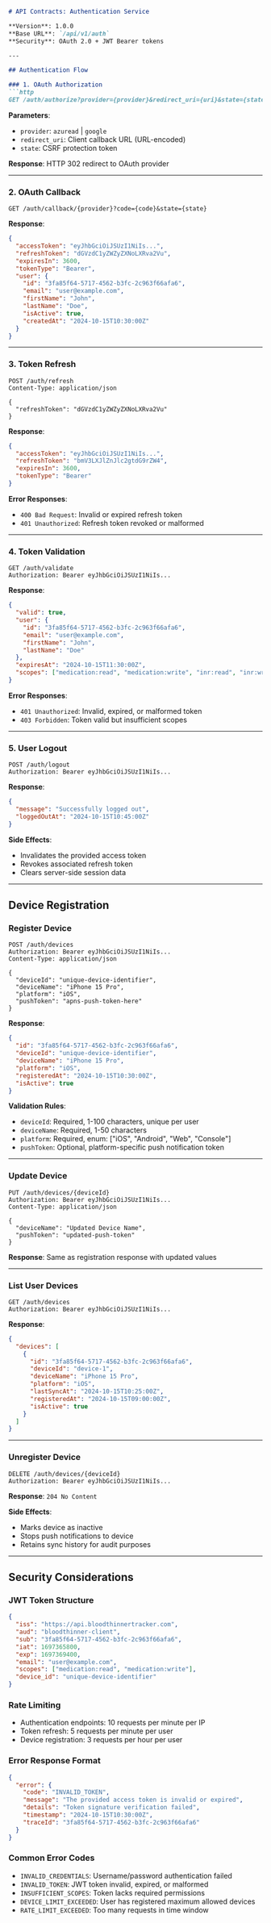 ```markdown
# API Contracts: Authentication Service

**Version**: 1.0.0  
**Base URL**: `/api/v1/auth`  
**Security**: OAuth 2.0 + JWT Bearer tokens

---

## Authentication Flow

### 1. OAuth Authorization
```http
GET /auth/authorize?provider={provider}&redirect_uri={uri}&state={state}
```

**Parameters**:
- `provider`: `azuread` | `google`
- `redirect_uri`: Client callback URL (URL-encoded)
- `state`: CSRF protection token

**Response**: HTTP 302 redirect to OAuth provider

---

### 2. OAuth Callback  
```http
GET /auth/callback/{provider}?code={code}&state={state}
```

**Response**: 
```json
{
  "accessToken": "eyJhbGciOiJSUzI1NiIs...",
  "refreshToken": "dGVzdC1yZWZyZXNoLXRva2Vu",
  "expiresIn": 3600,
  "tokenType": "Bearer",
  "user": {
    "id": "3fa85f64-5717-4562-b3fc-2c963f66afa6",
    "email": "user@example.com", 
    "firstName": "John",
    "lastName": "Doe",
    "isActive": true,
    "createdAt": "2024-10-15T10:30:00Z"
  }
}
```

---

### 3. Token Refresh
```http
POST /auth/refresh
Content-Type: application/json

{
  "refreshToken": "dGVzdC1yZWZyZXNoLXRva2Vu"
}
```

**Response**:
```json
{
  "accessToken": "eyJhbGciOiJSUzI1NiIs...",
  "refreshToken": "bmV3LXJlZnJlc2gtdG9rZW4",
  "expiresIn": 3600,
  "tokenType": "Bearer"
}
```

**Error Responses**:
- `400 Bad Request`: Invalid or expired refresh token
- `401 Unauthorized`: Refresh token revoked or malformed

---

### 4. Token Validation
```http
GET /auth/validate
Authorization: Bearer eyJhbGciOiJSUzI1NiIs...
```

**Response**:
```json
{
  "valid": true,
  "user": {
    "id": "3fa85f64-5717-4562-b3fc-2c963f66afa6",
    "email": "user@example.com",
    "firstName": "John", 
    "lastName": "Doe"
  },
  "expiresAt": "2024-10-15T11:30:00Z",
  "scopes": ["medication:read", "medication:write", "inr:read", "inr:write"]
}
```

**Error Responses**:
- `401 Unauthorized`: Invalid, expired, or malformed token
- `403 Forbidden`: Token valid but insufficient scopes

---

### 5. User Logout
```http
POST /auth/logout  
Authorization: Bearer eyJhbGciOiJSUzI1NiIs...
```

**Response**:
```json
{
  "message": "Successfully logged out",
  "loggedOutAt": "2024-10-15T10:45:00Z"
}
```

**Side Effects**:
- Invalidates the provided access token
- Revokes associated refresh token
- Clears server-side session data

---

## Device Registration

### Register Device
```http
POST /auth/devices
Authorization: Bearer eyJhbGciOiJSUzI1NiIs...
Content-Type: application/json

{
  "deviceId": "unique-device-identifier",
  "deviceName": "iPhone 15 Pro",
  "platform": "iOS",
  "pushToken": "apns-push-token-here"
}
```

**Response**:
```json
{
  "id": "3fa85f64-5717-4562-b3fc-2c963f66afa6",
  "deviceId": "unique-device-identifier",
  "deviceName": "iPhone 15 Pro",
  "platform": "iOS",
  "registeredAt": "2024-10-15T10:30:00Z",
  "isActive": true
}
```

**Validation Rules**:
- `deviceId`: Required, 1-100 characters, unique per user
- `deviceName`: Required, 1-50 characters
- `platform`: Required, enum: ["iOS", "Android", "Web", "Console"]
- `pushToken`: Optional, platform-specific push notification token

---

### Update Device
```http
PUT /auth/devices/{deviceId}
Authorization: Bearer eyJhbGciOiJSUzI1NiIs...
Content-Type: application/json

{
  "deviceName": "Updated Device Name",
  "pushToken": "updated-push-token"
}
```

**Response**: Same as registration response with updated values

---

### List User Devices
```http
GET /auth/devices
Authorization: Bearer eyJhbGciOiJSUzI1NiIs...
```

**Response**:
```json
{
  "devices": [
    {
      "id": "3fa85f64-5717-4562-b3fc-2c963f66afa6",
      "deviceId": "device-1",
      "deviceName": "iPhone 15 Pro",
      "platform": "iOS", 
      "lastSyncAt": "2024-10-15T10:25:00Z",
      "registeredAt": "2024-10-15T09:00:00Z",
      "isActive": true
    }
  ]
}
```

---

### Unregister Device
```http
DELETE /auth/devices/{deviceId}
Authorization: Bearer eyJhbGciOiJSUzI1NiIs...
```

**Response**: `204 No Content`

**Side Effects**:
- Marks device as inactive
- Stops push notifications to device
- Retains sync history for audit purposes

---

## Security Considerations

### JWT Token Structure
```json
{
  "iss": "https://api.bloodthinnertracker.com",
  "aud": "bloodthinner-client",
  "sub": "3fa85f64-5717-4562-b3fc-2c963f66afa6",
  "iat": 1697365800,
  "exp": 1697369400,
  "email": "user@example.com",
  "scopes": ["medication:read", "medication:write"],
  "device_id": "unique-device-identifier"
}
```

### Rate Limiting
- Authentication endpoints: 10 requests per minute per IP
- Token refresh: 5 requests per minute per user  
- Device registration: 3 requests per hour per user

### Error Response Format
```json
{
  "error": {
    "code": "INVALID_TOKEN",
    "message": "The provided access token is invalid or expired",
    "details": "Token signature verification failed",
    "timestamp": "2024-10-15T10:30:00Z",
    "traceId": "3fa85f64-5717-4562-b3fc-2c963f66afa6"
  }
}
```

### Common Error Codes
- `INVALID_CREDENTIALS`: Username/password authentication failed
- `INVALID_TOKEN`: JWT token invalid, expired, or malformed
- `INSUFFICIENT_SCOPES`: Token lacks required permissions
- `DEVICE_LIMIT_EXCEEDED`: User has registered maximum allowed devices
- `RATE_LIMIT_EXCEEDED`: Too many requests in time window

```

